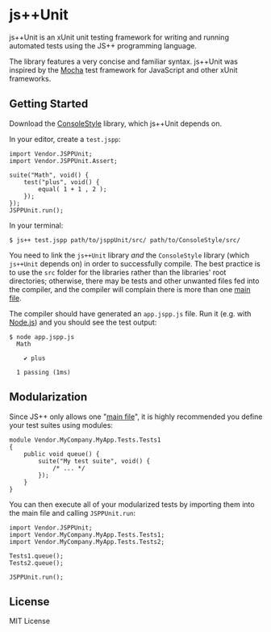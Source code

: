 # js++Unit

js++Unit is an xUnit unit testing framework for writing and running automated tests using the JS++ programming language.

The library features a very concise and familiar syntax. js++Unit was inspired by the [Mocha](https://github.com/mochajs/mocha) test framework for JavaScript and other xUnit frameworks.

## Getting Started

Download the [ConsoleStyle](https://github.com/onux/jspp/tree/master/Libraries/ConsoleStyle) library, which js++Unit depends on.

In your editor, create a `test.jspp`:

	import Vendor.JSPPUnit;
	import Vendor.JSPPUnit.Assert;

	suite("Math", void() {
		test("plus", void() {
			equal( 1 + 1 , 2 );
		});
	});
	JSPPUnit.run();

In your terminal:

    $ js++ test.jspp path/to/jsppUnit/src/ path/to/ConsoleStyle/src/

You need to link the `js++Unit` library *and* the `ConsoleStyle` library (which `js++Unit` depends on) in order to successfully compile. The best practice is to use the `src` folder for the libraries rather than the libraries' root directories; otherwise, there may be tests and other unwanted files fed into the compiler, and the compiler will complain there is more than one [main file](https://docs.onux.com/en-US/Developers/JavaScript-PP/Language-Guide/main-file).

The compiler should have generated an `app.jspp.js` file. Run it (e.g. with [Node.js](https://nodejs.org/)) and you should see the test output:

    $ node app.jspp.js
      Math

        ✔ plus

      1 passing (1ms)

## Modularization

Since JS++ only allows one "[main file](https://docs.onux.com/en-US/Developers/JavaScript-PP/Language-Guide/main-file)", it is highly recommended you define your test suites using modules:

	module Vendor.MyCompany.MyApp.Tests.Tests1
	{
		public void queue() {
			suite("My test suite", void() {
				/* ... */
			});
		}
	}

You can then execute all of your modularized tests by importing them into the main file and calling `JSPPUnit.run`:

	import Vendor.JSPPUnit;
	import Vendor.MyCompany.MyApp.Tests.Tests1;
	import Vendor.MyCompany.MyApp.Tests.Tests2;

	Tests1.queue();
	Tests2.queue();

	JSPPUnit.run();

## License

MIT License